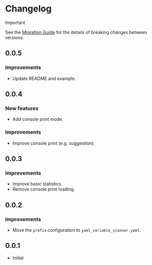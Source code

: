 # Changelog

> [!IMPORTANT]  
> See the [Migration Guide](guides/migration_guide.md) for the details of breaking changes between versions.

## 0.0.5

### Improvements

- Update README and example.

## 0.0.4

### New features

- Add console print mode.

### Improvements

- Improve console print (e.g. suggestion).

## 0.0.3

### Improvements

- Improve basic statistics.
- Remove console print loading.

## 0.0.2

### Improvements

- Move the `prefix` configuration to `yaml_variable_scanner.yaml`.

## 0.0.1

- Initial